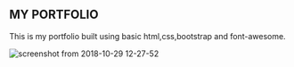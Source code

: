 ## MY PORTFOLIO
This is my portfolio built using basic html,css,bootstrap and font-awesome.


![screenshot from 2018-10-29 12-27-52](https://user-images.githubusercontent.com/37222497/47634187-8fccfd00-db76-11e8-9a2c-ea1ffe2f95c3.png)
